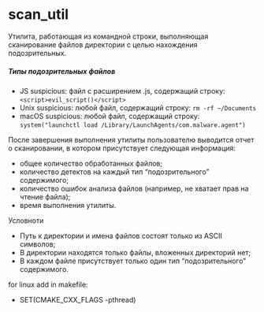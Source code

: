 # scan_util
Утилита, работающая из командной строки, выполняющая сканирование файлов директории с целью нахождения подозрительных.
##### Типы подозрительных файлов
* JS suspicious: файл с расширением .js, содержащий строку: `<script>evil_script()</script>`
* Unix suspicious: любой файл, содержащий строку: `rm -rf ~/Documents`
* macOS suspicious: любой файл, содержащий строку: `system("launchctl load /Library/LaunchAgents/com.malware.agent")`

После завершения выполнения утилиты пользователю выводится отчет о сканировании, в котором присутствует следующая информация:
* общее количество обработанных файлов;
* количество детектов на каждый тип “подозрительного” содержимого;
* количество ошибок анализа файлов (например, не хватает прав на чтение файла);
* время выполнения утилиты.

Условноти
* Путь к директории и имена файлов состоят только из ASCII символов;
* В директории находятся только файлы, вложенных директорий нет;
* В каждом файле присутствует только один тип  “подозрительного” содержимого.

for linux add in makefile:
- SET(CMAKE_CXX_FLAGS -pthread)

